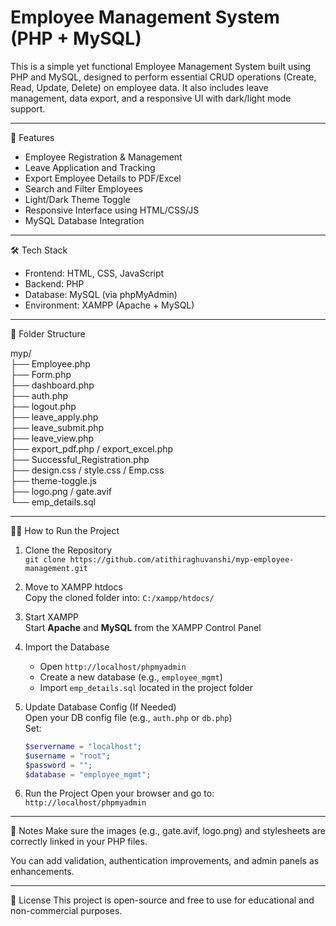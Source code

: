 # Employee Management System (PHP + MySQL)

This is a simple yet functional Employee Management System built using PHP and MySQL, designed to perform essential CRUD operations (Create, Read, Update, Delete) on employee data. It also includes leave management, data export, and a responsive UI with dark/light mode support.

---

🚀 Features

- Employee Registration & Management
- Leave Application and Tracking
- Export Employee Details to PDF/Excel
- Search and Filter Employees
- Light/Dark Theme Toggle
- Responsive Interface using HTML/CSS/JS
- MySQL Database Integration

---

🛠️ Tech Stack

- Frontend: HTML, CSS, JavaScript
- Backend: PHP
- Database: MySQL (via phpMyAdmin)
- Environment: XAMPP (Apache + MySQL)

---

📂 Folder Structure

myp/  
├── Employee.php  
├── Form.php  
├── dashboard.php  
├── auth.php  
├── logout.php  
├── leave_apply.php  
├── leave_submit.php  
├── leave_view.php  
├── export_pdf.php / export_excel.php  
├── Successful_Registration.php  
├── design.css / style.css / Emp.css  
├── theme-toggle.js  
├── logo.png / gate.avif  
└── emp_details.sql

---

🧑‍💻 How to Run the Project

1. Clone the Repository  
   `git clone https://github.com/atithiraghuvanshi/myp-employee-management.git`

2. Move to XAMPP htdocs  
   Copy the cloned folder into: `C:/xampp/htdocs/`

3. Start XAMPP  
   Start **Apache** and **MySQL** from the XAMPP Control Panel

4. Import the Database  
   - Open `http://localhost/phpmyadmin`  
   - Create a new database (e.g., `employee_mgmt`)  
   - Import `emp_details.sql` located in the project folder

5. Update Database Config (If Needed)  
   Open your DB config file (e.g., `auth.php` or `db.php`)  
   Set:
   ```php
   $servername = "localhost";
   $username = "root";
   $password = "";
   $database = "employee_mgmt";

6. Run the Project
Open your browser and go to:
 `http://localhost/phpmyadmin`

---

📝 Notes
Make sure the images (e.g., gate.avif, logo.png) and stylesheets are correctly linked in your PHP files.

You can add validation, authentication improvements, and admin panels as enhancements.

---

📄 License
This project is open-source and free to use for educational and non-commercial purposes.



